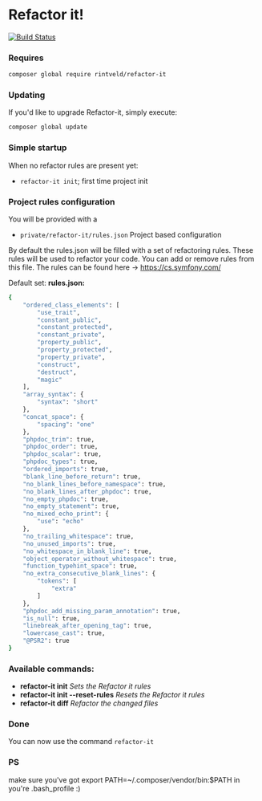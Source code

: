 # Refactor it! 
[![Build Status](https://travis-ci.org/rickone1/refactor-it.svg?branch=master)](https://travis-ci.org/rickone1/refactor-it)

### Requires

```bash
composer global require rintveld/refactor-it
```

### Updating
If you'd like to upgrade Refactor-it, simply execute:
```bash
composer global update
```


### Simple startup

When no refactor rules are present yet:

- `refactor-it init`; first time project init
 
 ### Project rules configuration
 
 You will be provided with a 

- ```private/refactor-it/rules.json``` Project based configuration

By default the rules.json will be filled with a set of refactoring rules. 
These rules will be used to refactor your code. You can add or remove rules from this file.
The rules can be found here -> https://cs.symfony.com/

Default set: **rules.json:**

```bash
{
    "ordered_class_elements": [
        "use_trait",
        "constant_public",
        "constant_protected",
        "constant_private",
        "property_public",
        "property_protected",
        "property_private",
        "construct",
        "destruct",
        "magic"
    ],
    "array_syntax": {
        "syntax": "short"
    },
    "concat_space": {
        "spacing": "one"
    },
    "phpdoc_trim": true,
    "phpdoc_order": true,
    "phpdoc_scalar": true,
    "phpdoc_types": true,
    "ordered_imports": true,
    "blank_line_before_return": true,
    "no_blank_lines_before_namespace": true,
    "no_blank_lines_after_phpdoc": true,
    "no_empty_phpdoc": true,
    "no_empty_statement": true,
    "no_mixed_echo_print": {
        "use": "echo"
    },
    "no_trailing_whitespace": true,
    "no_unused_imports": true,
    "no_whitespace_in_blank_line": true,
    "object_operator_without_whitespace": true,
    "function_typehint_space": true,
    "no_extra_consecutive_blank_lines": {
        "tokens": [
            "extra"
        ]
    },
    "phpdoc_add_missing_param_annotation": true,
    "is_null": true,
    "linebreak_after_opening_tag": true,
    "lowercase_cast": true,
    "@PSR2": true
}

```

### Available commands:
- **refactor-it init**                 *Sets the Refactor it rules*
- **refactor-it init --reset-rules**   *Resets the Refactor it rules*
- **refactor-it diff**                 *Refactor the changed files*

### Done
You can now use the command `refactor-it`

### PS
make sure you've got export PATH=~/.composer/vendor/bin:$PATH in you're .bash_profile :)